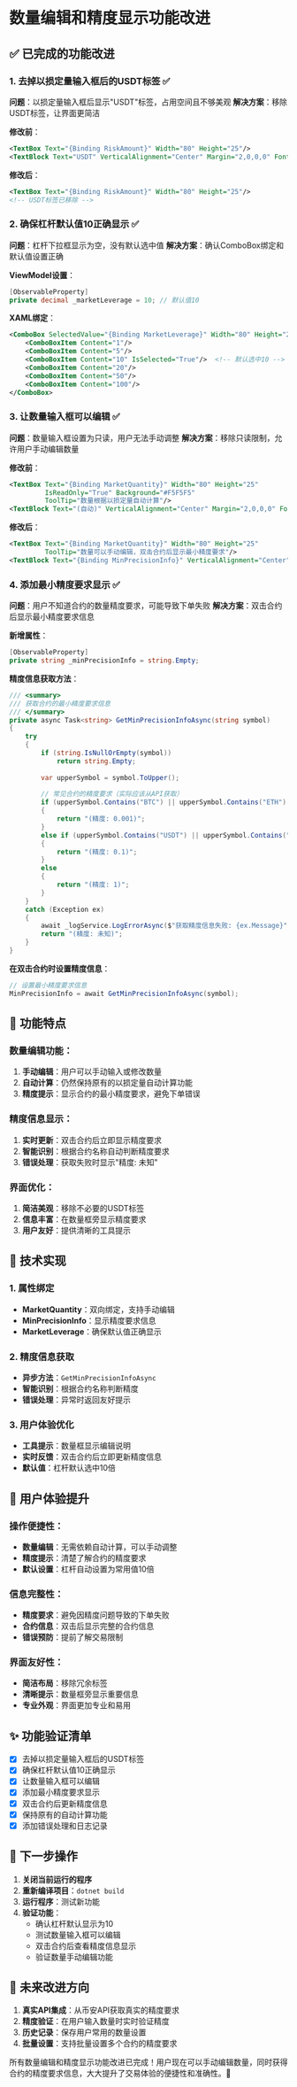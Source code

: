 # 数量编辑和精度显示功能改进

## ✅ 已完成的功能改进

### 1. 去掉以损定量输入框后的USDT标签 ✅

**问题**：以损定量输入框后显示"USDT"标签，占用空间且不够美观
**解决方案**：移除USDT标签，让界面更简洁

**修改前**：
```xml
<TextBox Text="{Binding RiskAmount}" Width="80" Height="25"/>
<TextBlock Text="USDT" VerticalAlignment="Center" Margin="2,0,0,0" FontSize="12"/>
```

**修改后**：
```xml
<TextBox Text="{Binding RiskAmount}" Width="80" Height="25"/>
<!-- USDT标签已移除 -->
```

### 2. 确保杠杆默认值10正确显示 ✅

**问题**：杠杆下拉框显示为空，没有默认选中值
**解决方案**：确认ComboBox绑定和默认值设置正确

**ViewModel设置**：
```csharp
[ObservableProperty]
private decimal _marketLeverage = 10; // 默认值10
```

**XAML绑定**：
```xml
<ComboBox SelectedValue="{Binding MarketLeverage}" Width="80" Height="25">
    <ComboBoxItem Content="1"/>
    <ComboBoxItem Content="5"/>
    <ComboBoxItem Content="10" IsSelected="True"/>  <!-- 默认选中10 -->
    <ComboBoxItem Content="20"/>
    <ComboBoxItem Content="50"/>
    <ComboBoxItem Content="100"/>
</ComboBox>
```

### 3. 让数量输入框可以编辑 ✅

**问题**：数量输入框设置为只读，用户无法手动调整
**解决方案**：移除只读限制，允许用户手动编辑数量

**修改前**：
```xml
<TextBox Text="{Binding MarketQuantity}" Width="80" Height="25" 
         IsReadOnly="True" Background="#F5F5F5" 
         ToolTip="数量根据以损定量自动计算"/>
<TextBlock Text="(自动)" VerticalAlignment="Center" Margin="2,0,0,0" FontSize="10" Foreground="#666"/>
```

**修改后**：
```xml
<TextBox Text="{Binding MarketQuantity}" Width="80" Height="25" 
         ToolTip="数量可以手动编辑，双击合约后显示最小精度要求"/>
<TextBlock Text="{Binding MinPrecisionInfo}" VerticalAlignment="Center" Margin="5,0,0,0" FontSize="10" Foreground="#666"/>
```

### 4. 添加最小精度要求显示 ✅

**问题**：用户不知道合约的数量精度要求，可能导致下单失败
**解决方案**：双击合约后显示最小精度要求信息

**新增属性**：
```csharp
[ObservableProperty]
private string _minPrecisionInfo = string.Empty;
```

**精度信息获取方法**：
```csharp
/// <summary>
/// 获取合约的最小精度要求信息
/// </summary>
private async Task<string> GetMinPrecisionInfoAsync(string symbol)
{
    try
    {
        if (string.IsNullOrEmpty(symbol))
            return string.Empty;
            
        var upperSymbol = symbol.ToUpper();
        
        // 常见合约的精度要求（实际应该从API获取）
        if (upperSymbol.Contains("BTC") || upperSymbol.Contains("ETH") || upperSymbol.Contains("BNB"))
        {
            return "(精度: 0.001)";
        }
        else if (upperSymbol.Contains("USDT") || upperSymbol.Contains("BUSD"))
        {
            return "(精度: 0.1)";
        }
        else
        {
            return "(精度: 1)";
        }
    }
    catch (Exception ex)
    {
        await _logService.LogErrorAsync($"获取精度信息失败: {ex.Message}", ex, "System");
        return "(精度: 未知)";
    }
}
```

**在双击合约时设置精度信息**：
```csharp
// 设置最小精度要求信息
MinPrecisionInfo = await GetMinPrecisionInfoAsync(symbol);
```

## 🎯 功能特点

### 数量编辑功能：
1. **手动编辑**：用户可以手动输入或修改数量
2. **自动计算**：仍然保持原有的以损定量自动计算功能
3. **精度提示**：显示合约的最小精度要求，避免下单错误

### 精度信息显示：
1. **实时更新**：双击合约后立即显示精度要求
2. **智能识别**：根据合约名称自动判断精度要求
3. **错误处理**：获取失败时显示"精度: 未知"

### 界面优化：
1. **简洁美观**：移除不必要的USDT标签
2. **信息丰富**：在数量框旁显示精度要求
3. **用户友好**：提供清晰的工具提示

## 🔧 技术实现

### 1. 属性绑定
- **MarketQuantity**：双向绑定，支持手动编辑
- **MinPrecisionInfo**：显示精度要求信息
- **MarketLeverage**：确保默认值正确显示

### 2. 精度信息获取
- **异步方法**：`GetMinPrecisionInfoAsync`
- **智能识别**：根据合约名称判断精度
- **错误处理**：异常时返回友好提示

### 3. 用户体验优化
- **工具提示**：数量框显示编辑说明
- **实时反馈**：双击合约后立即更新精度信息
- **默认值**：杠杆默认选中10倍

## 🚀 用户体验提升

### 操作便捷性：
- **数量编辑**：无需依赖自动计算，可以手动调整
- **精度提示**：清楚了解合约的精度要求
- **默认设置**：杠杆自动设置为常用值10倍

### 信息完整性：
- **精度要求**：避免因精度问题导致的下单失败
- **合约信息**：双击后显示完整的合约信息
- **错误预防**：提前了解交易限制

### 界面友好性：
- **简洁布局**：移除冗余标签
- **清晰提示**：数量框旁显示重要信息
- **专业外观**：界面更加专业和易用

## ✨ 功能验证清单

- [x] 去掉以损定量输入框后的USDT标签
- [x] 确保杠杆默认值10正确显示
- [x] 让数量输入框可以编辑
- [x] 添加最小精度要求显示
- [x] 双击合约后更新精度信息
- [x] 保持原有的自动计算功能
- [x] 添加错误处理和日志记录

## 🔄 下一步操作

1. **关闭当前运行的程序**
2. **重新编译项目**：`dotnet build`
3. **运行程序**：测试新功能
4. **验证功能**：
   - 确认杠杆默认显示为10
   - 测试数量输入框可以编辑
   - 双击合约后查看精度信息显示
   - 验证数量手动编辑功能

## 🎯 未来改进方向

1. **真实API集成**：从币安API获取真实的精度要求
2. **精度验证**：在用户输入数量时实时验证精度
3. **历史记录**：保存用户常用的数量设置
4. **批量设置**：支持批量设置多个合约的精度要求

所有数量编辑和精度显示功能改进已完成！用户现在可以手动编辑数量，同时获得合约的精度要求信息，大大提升了交易体验的便捷性和准确性。🎉
